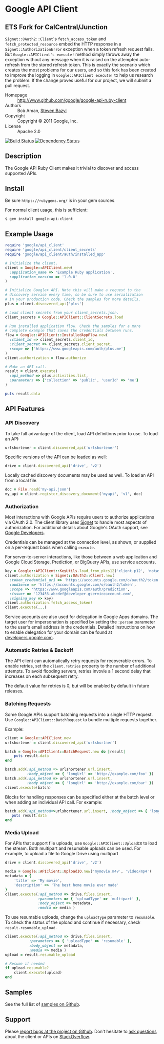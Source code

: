 # Google API Client

## ETS Fork for CalCentral/Junction

`Signet::OAuth2::Client`'s `fetch_access_token` and `fetch_protected_resource` embed the HTTP response in a `Signet::AuthorizationError`
exception when a token refresh request fails. But `Google::APIClient's execute!` method simply throws away the exception without
any message when it is raised on the attempted auto-refresh from the stored refresh token. This is exactly the scenario
which creates the most problems for our users, and so this fork has been created to improve the logging in
`Google::APIClient execute!` to help us research the problem. If the change proves useful for our project, we
will submit a pull request.

<dl>
  <dt>Homepage</dt><dd><a href="http://www.github.com/google/google-api-ruby-client">http://www.github.com/google/google-api-ruby-client</a></dd>
  <dt>Authors</dt><dd>Bob Aman, <a href="mailto:sbazyl@google.com">Steven Bazyl</a></dd>
  <dt>Copyright</dt><dd>Copyright © 2011 Google, Inc.</dd>
  <dt>License</dt><dd>Apache 2.0</dd>
</dl>

[![Build Status](https://secure.travis-ci.org/google/google-api-ruby-client.png)](http://travis-ci.org/google/google-api-ruby-client)
[![Dependency Status](https://gemnasium.com/google/google-api-ruby-client.png)](https://gemnasium.com/google/google-api-ruby-client)

## Description

The Google API Ruby Client makes it trivial to discover and access supported
APIs.

## Install

Be sure `https://rubygems.org/` is in your gem sources.

For normal client usage, this is sufficient:

```bash
$ gem install google-api-client
```

## Example Usage

```ruby
require 'google/api_client'
require 'google/api_client/client_secrets'
require 'google/api_client/auth/installed_app'

# Initialize the client.
client = Google::APIClient.new(
  :application_name => 'Example Ruby application',
  :application_version => '1.0.0'
)

# Initialize Google+ API. Note this will make a request to the
# discovery service every time, so be sure to use serialization
# in your production code. Check the samples for more details.
plus = client.discovered_api('plus')

# Load client secrets from your client_secrets.json.
client_secrets = Google::APIClient::ClientSecrets.load

# Run installed application flow. Check the samples for a more
# complete example that saves the credentials between runs.
flow = Google::APIClient::InstalledAppFlow.new(
  :client_id => client_secrets.client_id,
  :client_secret => client_secrets.client_secret,
  :scope => ['https://www.googleapis.com/auth/plus.me']
)
client.authorization = flow.authorize

# Make an API call.
result = client.execute(
  :api_method => plus.activities.list,
  :parameters => {'collection' => 'public', 'userId' => 'me'}
)

puts result.data
```

## API Features

### API Discovery

To take full advantage of the client, load API definitions prior to use. To load an API:

```ruby
urlshortener = client.discovered_api('urlshortener')
```

Specific versions of the API can be loaded as well:

```ruby
drive = client.discovered_api('drive', 'v2')
```

Locally cached discovery documents may be used as well. To load an API from a local file:

```ruby
doc = File.read('my-api.json')
my_api = client.register_discovery_document('myapi', 'v1', doc)
```

### Authorization

Most interactions with Google APIs require users to authorize applications via OAuth 2.0. The client library uses [Signet](https://github.com/google/signet) to handle most aspects of authorization. For additional details about Google's OAuth support, see [Google Developers](https://developers.google.com/accounts/docs/OAuth2).

Credentials can be managed at the connection level, as shown, or supplied on a per-request basis when calling `execute`.

For server-to-server interactions, like those between a web application and Google Cloud Storage, Prediction, or BigQuery APIs, use service accounts.

```ruby
key = Google::APIClient::KeyUtils.load_from_pkcs12('client.p12', 'notasecret')
client.authorization = Signet::OAuth2::Client.new(
  :token_credential_uri => 'https://accounts.google.com/o/oauth2/token',
  :audience => 'https://accounts.google.com/o/oauth2/token',
  :scope => 'https://www.googleapis.com/auth/prediction',
  :issuer => '123456-abcdef@developer.gserviceaccount.com',
  :signing_key => key)
client.authorization.fetch_access_token!
client.execute(...)
```

Service accounts are also used for delegation in Google Apps domains. The target user for impersonation is specified by setting the `:person` parameter to the user's email address
in the credentials. Detailed instructions on how to enable delegation for your domain can be found at [developers.google.com](https://developers.google.com/drive/delegation).

### Automatic Retries & Backoff

The API client can automatically retry requests for recoverable errors. To enable retries, set the `client.retries` property to
the number of additional attempts. To avoid flooding servers, retries invovle a 1 second delay that increases on each subsequent retry.

The default value for retries is 0, but will be enabled by default in future releases.

### Batching Requests

Some Google APIs support batching requests into a single HTTP request. Use `Google::APIClient::BatchRequest`
to bundle multiple requests together.

Example:

```ruby
client = Google::APIClient.new
urlshortener = client.discovered_api('urlshortner')

batch = Google::APIClient::BatchRequest.new do |result|
    puts result.data
end

batch.add(:api_method => urlshortener.url.insert,
          :body_object => { 'longUrl' => 'http://example.com/foo' })
batch.add(:api_method => urlshortener.url.insert,
          :body_object => { 'longUrl' => 'http://example.com/bar' })
client.execute(batch)
```

Blocks for handling responses can be specified either at the batch level or when adding an individual API call. For example:

```ruby
batch.add(:api_method=>urlshortener.url.insert, :body_object => { 'longUrl' => 'http://example.com/bar' }) do |result|
   puts result.data
end
```

### Media Upload

For APIs that support file uploads, use `Google::APIClient::UploadIO` to load the stream. Both multipart and resumable
uploads can be used. For example, to upload a file to Google Drive using multipart

```ruby
drive = client.discovered_api('drive', 'v2')

media = Google::APIClient::UploadIO.new('mymovie.m4v', 'video/mp4')
metadata = {
    'title' => 'My movie',
    'description' => 'The best home movie ever made'
}
client.execute(:api_method => drive.files.insert,
               :parameters => { 'uploadType' => 'multipart' },
               :body_object => metadata,
               :media => media )
```

To use resumable uploads, change the `uploadType` parameter to `resumable`. To check the status of the upload
and continue if necessary, check `result.resumable_upload`.

```ruby
client.execute(:api_method => drive.files.insert,
           :parameters => { 'uploadType' => 'resumable' },
           :body_object => metadata,
           :media => media )
upload = result.resumable_upload

# Resume if needed
if upload.resumable?
    client.execute(upload)
end
```

## Samples

See the full list of [samples on Github](https://github.com/google/google-api-ruby-client-samples).


## Support

Please [report bugs at the project on Github](https://github.com/google/google-api-ruby-client/issues). Don't hesitate to [ask questions](http://stackoverflow.com/questions/tagged/google-api-ruby-client) about the client or APIs on [StackOverflow](http://stackoverflow.com).
